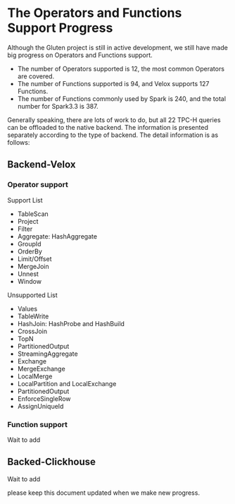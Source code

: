 # The Operators and Functions Support Progress
Although the Gluten project is still in active development, we still have made big progress on Operators and Functions support.
- The number of Operators supported is 12, the most common Operators are covered.
- The number of Functions supported is 94, and Velox supports 127 Functions.
- The number of Functions commonly used by Spark is 240, and the total number for Spark3.3 is 387.

Generally speaking, there are lots of work to do, but all 22 TPC-H queries can be offloaded to the native backend. The information
is presented separately according to the type of backend. The detail information is as follows:

## Backend-Velox

### Operator support
Support List
- TableScan
- Project
- Filter
- Aggregate: HashAggregate
- GroupId
- OrderBy
- Limit/Offset
- MergeJoin
- Unnest
- Window

Unsupported List
- Values
- TableWrite
- HashJoin: HashProbe and HashBuild
- CrossJoin
- TopN
- PartitionedOutput
- StreamingAggregate
- Exchange
- MergeExchange
- LocalMerge
- LocalPartition and LocalExchange
- PartitionedOutput
- EnforceSingleRow
- AssignUniqueId

### Function support
Wait to add


## Backed-Clickhouse
Wait to add

please keep this document updated when we make new progress.

